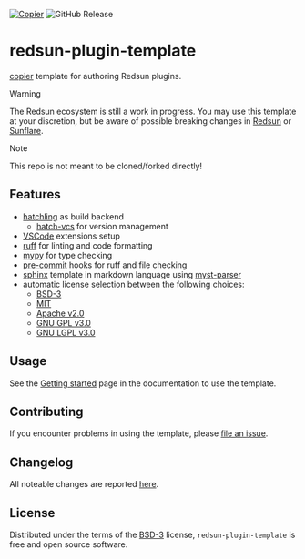 [![Copier](https://img.shields.io/endpoint?url=https://raw.githubusercontent.com/copier-org/copier/master/img/badge/badge-grayscale-inverted-border-purple.json)](https://github.com/copier-org/copier)
![GitHub Release](https://img.shields.io/github/v/release/redsun-acquisition/redsun-plugin-template)

# redsun-plugin-template

[copier](https://copier.readthedocs.io/en/stable/) template for authoring Redsun plugins.

> [!WARNING]
> The Redsun ecosystem is still a work in progress. You may use this template at your discretion,
but be aware of possible breaking changes in [Redsun](https://github.com/redsun-acquisition/redsun) or [Sunflare](https://github.com/redsun-acquisition/sunflare).

> [!NOTE]
> This repo is not meant to be cloned/forked directly!

## Features

- [hatchling](https://hatch.pypa.io/latest/) as build backend
  - [hatch-vcs](https://github.com/ofek/hatch-vcs) for version management
- [VSCode](https://code.visualstudio.com/) extensions setup
- [ruff](https://docs.astral.sh/ruff/) for linting and code formatting
- [mypy](https://github.com/python/mypy) for type checking
- [pre-commit](https://pre-commit.com/) hooks for ruff and file checking
- [sphinx](https://www.sphinx-doc.org/en/master/) template in markdown language using [myst-parser](https://myst-parser.readthedocs.io/en/stable/)
- automatic license selection between the following choices:
  - [BSD-3](http://opensource.org/licenses/BSD-3-Clause)
  - [MIT]
  - [Apache v2.0]
  - [GNU GPL v3.0]
  - [GNU LGPL v3.0]

## Usage

See the [Getting started](https://redsun-acquisition.github.io/redsun-plugin-template/getting_started/) page in the documentation to use the template.

## Contributing

If you encounter problems in using the template, please [file an issue].

## Changelog 

All noteable changes are reported [here](https://redsun-acquisition.github.io/redsun-plugin-template/changelog/).

## License

Distributed under the terms of the [BSD-3](#license) license, `redsun-plugin-template`
is free and open source software.


[file an issue]: https://github.com/redsun-acquisition/redsun-plugin-template/issues
[mit]: http://opensource.org/licenses/MIT
[gnu gpl v3.0]: http://www.gnu.org/licenses/gpl-3.0.txt
[gnu lgpl v3.0]: http://www.gnu.org/licenses/lgpl-3.0.txt
[apache v2.0]: http://www.apache.org/licenses/LICENSE-2.0

